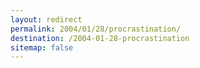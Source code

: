 ```yaml
---
layout: redirect
permalink: 2004/01/28/procrastination/
destination: /2004-01-28-procrastination
sitemap: false
---
```

